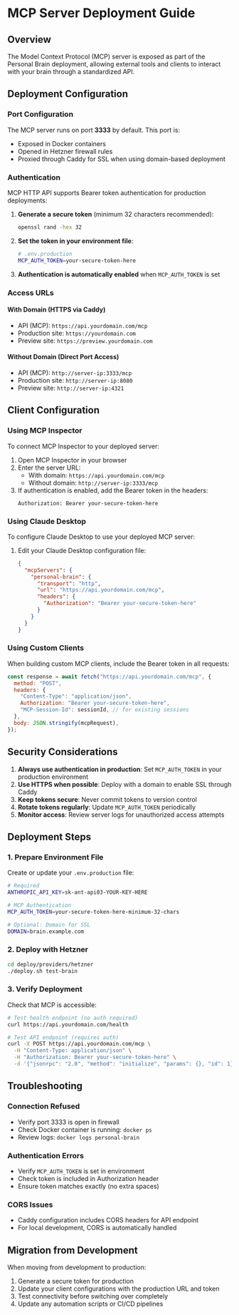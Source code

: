 # MCP Server Deployment Guide

## Overview

The Model Context Protocol (MCP) server is exposed as part of the Personal Brain deployment, allowing external tools and clients to interact with your brain through a standardized API.

## Deployment Configuration

### Port Configuration

The MCP server runs on port **3333** by default. This port is:

- Exposed in Docker containers
- Opened in Hetzner firewall rules
- Proxied through Caddy for SSL when using domain-based deployment

### Authentication

MCP HTTP API supports Bearer token authentication for production deployments:

1. **Generate a secure token** (minimum 32 characters recommended):

   ```bash
   openssl rand -hex 32
   ```

2. **Set the token in your environment file**:

   ```bash
   # .env.production
   MCP_AUTH_TOKEN=your-secure-token-here
   ```

3. **Authentication is automatically enabled** when `MCP_AUTH_TOKEN` is set

### Access URLs

#### With Domain (HTTPS via Caddy)

- API (MCP): `https://api.yourdomain.com/mcp`
- Production site: `https://yourdomain.com`
- Preview site: `https://preview.yourdomain.com`

#### Without Domain (Direct Port Access)

- API (MCP): `http://server-ip:3333/mcp`
- Production site: `http://server-ip:8080`
- Preview site: `http://server-ip:4321`

## Client Configuration

### Using MCP Inspector

To connect MCP Inspector to your deployed server:

1. Open MCP Inspector in your browser
2. Enter the server URL:
   - With domain: `https://api.yourdomain.com/mcp`
   - Without domain: `http://server-ip:3333/mcp`
3. If authentication is enabled, add the Bearer token in the headers:
   ```
   Authorization: Bearer your-secure-token-here
   ```

### Using Claude Desktop

To configure Claude Desktop to use your deployed MCP server:

1. Edit your Claude Desktop configuration file:
   ```json
   {
     "mcpServers": {
       "personal-brain": {
         "transport": "http",
         "url": "https://api.yourdomain.com/mcp",
         "headers": {
           "Authorization": "Bearer your-secure-token-here"
         }
       }
     }
   }
   ```

### Using Custom Clients

When building custom MCP clients, include the Bearer token in all requests:

```javascript
const response = await fetch("https://api.yourdomain.com/mcp", {
  method: "POST",
  headers: {
    "Content-Type": "application/json",
    Authorization: "Bearer your-secure-token-here",
    "MCP-Session-Id": sessionId, // for existing sessions
  },
  body: JSON.stringify(mcpRequest),
});
```

## Security Considerations

1. **Always use authentication in production**: Set `MCP_AUTH_TOKEN` in your production environment
2. **Use HTTPS when possible**: Deploy with a domain to enable SSL through Caddy
3. **Keep tokens secure**: Never commit tokens to version control
4. **Rotate tokens regularly**: Update `MCP_AUTH_TOKEN` periodically
5. **Monitor access**: Review server logs for unauthorized access attempts

## Deployment Steps

### 1. Prepare Environment File

Create or update your `.env.production` file:

```bash
# Required
ANTHROPIC_API_KEY=sk-ant-api03-YOUR-KEY-HERE

# MCP Authentication
MCP_AUTH_TOKEN=your-secure-token-here-minimum-32-chars

# Optional: Domain for SSL
DOMAIN=brain.example.com
```

### 2. Deploy with Hetzner

```bash
cd deploy/providers/hetzner
./deploy.sh test-brain
```

### 3. Verify Deployment

Check that MCP is accessible:

```bash
# Test health endpoint (no auth required)
curl https://api.yourdomain.com/health

# Test API endpoint (requires auth)
curl -X POST https://api.yourdomain.com/mcp \
  -H "Content-Type: application/json" \
  -H "Authorization: Bearer your-secure-token-here" \
  -d '{"jsonrpc": "2.0", "method": "initialize", "params": {}, "id": 1}'
```

## Troubleshooting

### Connection Refused

- Verify port 3333 is open in firewall
- Check Docker container is running: `docker ps`
- Review logs: `docker logs personal-brain`

### Authentication Errors

- Verify `MCP_AUTH_TOKEN` is set in environment
- Check token is included in Authorization header
- Ensure token matches exactly (no extra spaces)

### CORS Issues

- Caddy configuration includes CORS headers for API endpoint
- For local development, CORS is automatically handled

## Migration from Development

When moving from development to production:

1. Generate a secure token for production
2. Update your client configurations with the production URL and token
3. Test connectivity before switching over completely
4. Update any automation scripts or CI/CD pipelines
